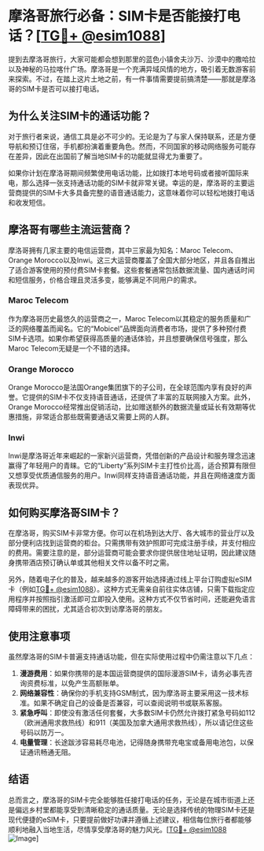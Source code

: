 # 摩洛哥旅行必备：SIM卡是否能接打电话？[[TG💪+ @esim1088](https://t.me/s/esim1088)]

提到去摩洛哥旅行，大家可能都会想到那里的蓝色小镇舍夫沙万、沙漠中的撒哈拉以及神秘的马拉喀什广场。摩洛哥是一个充满异域风情的地方，吸引着无数游客前来探索。不过，在踏上这片土地之前，有一件事情需要提前搞清楚——那就是摩洛哥的SIM卡是否可以接打电话。

## 为什么关注SIM卡的通话功能？

对于旅行者来说，通信工具是必不可少的。无论是为了与家人保持联系，还是方便导航和预订住宿，手机都扮演着重要角色。然而，不同国家的移动网络服务可能存在差异，因此在出国前了解当地SIM卡的功能就显得尤为重要了。

如果你计划在摩洛哥期间频繁使用电话功能，比如拨打本地号码或者接听国际来电，那么选择一张支持通话功能的SIM卡就非常关键。幸运的是，摩洛哥的主要运营商提供的SIM卡大多具备完整的语音通话能力，这意味着你可以轻松地拨打电话和收发短信。

## 摩洛哥有哪些主流运营商？

摩洛哥拥有几家主要的电信运营商，其中三家最为知名：Maroc Telecom、Orange Morocco以及Inwi。这三大运营商覆盖了全国大部分地区，并且各自推出了适合游客使用的预付费SIM卡套餐。这些套餐通常包括数据流量、国内通话时间和短信服务，价格合理且灵活多变，能够满足不同用户的需求。

### Maroc Telecom

作为摩洛哥历史最悠久的运营商之一，Maroc Telecom以其稳定的服务质量和广泛的网络覆盖而闻名。它的“Mobicel”品牌面向消费者市场，提供了多种预付费SIM卡选项。如果你希望获得高质量的通话体验，并且想要确保信号强度，那么Maroc Telecom无疑是一个不错的选择。

### Orange Morocco

Orange Morocco是法国Orange集团旗下的子公司，在全球范围内享有良好的声誉。它提供的SIM卡不仅支持语音通话，还提供了丰富的互联网接入方案。此外，Orange Morocco经常推出促销活动，比如赠送额外的数据流量或延长有效期等优惠措施，非常适合那些既需要通话又需要上网的人群。

### Inwi

Inwi是摩洛哥近年来崛起的一家新兴运营商，凭借创新的产品设计和服务理念迅速赢得了年轻用户的青睐。它的“Liberty”系列SIM卡主打性价比高，适合预算有限但又想享受优质通信服务的用户。Inwi同样支持语音通话功能，并且在网络速度方面表现优异。

## 如何购买摩洛哥SIM卡？

在摩洛哥，购买SIM卡非常方便。你可以在机场到达大厅、各大城市的营业厅以及部分便利店找到运营商的柜台。只需携带有效护照即可完成注册手续，并支付相应的费用。需要注意的是，部分运营商可能会要求你提供居住地址证明，因此建议随身携带酒店预订确认单或其他相关文件以备不时之需。

另外，随着电子化的普及，越来越多的游客开始选择通过线上平台订购虚拟eSIM卡（例如[TG💪+ @esim1088](https://t.me/s/esim1088)）。这种方式无需亲自前往实体店铺，只需下载指定应用程序并按照指引激活即可立即投入使用。这种方式不仅节省时间，还能避免语言障碍带来的困扰，尤其适合初次到访摩洛哥的朋友。

## 使用注意事项

虽然摩洛哥的SIM卡普遍支持通话功能，但在实际使用过程中仍需注意以下几点：

1. **漫游费用**：如果你携带的是本国运营商提供的国际漫游SIM卡，请务必事先咨询资费标准，以免产生高额账单。
2. **网络兼容性**：确保你的手机支持GSM制式，因为摩洛哥主要采用这一技术标准。如果不确定自己的设备是否兼容，可以查阅说明书或联系客服。
3. **紧急呼叫**：即使没有激活任何套餐，大多数SIM卡仍然允许拨打紧急号码如112（欧洲通用求救热线）和911（美国及加拿大通用求救热线），所以请记住这些号码以防万一。
4. **电量管理**：长途跋涉容易耗尽电池，记得随身携带充电宝或备用电池包，以保证通讯畅通无阻。

## 结语

总而言之，摩洛哥的SIM卡完全能够胜任接打电话的任务，无论是在城市街道上还是偏远乡村里都能享受到清晰稳定的通话质量。无论是选择传统的物理SIM卡还是现代便捷的eSIM卡，只要提前做好功课并遵循上述建议，相信每位旅行者都能够顺利地融入当地生活，尽情享受摩洛哥的魅力风光。[[TG💪+ @esim1088](https://t.me/s/esim1088) ![Image](https://i.postimg.cc/4NQfJmqS/Snipaste-2025-05-13-00-14-12.png)]